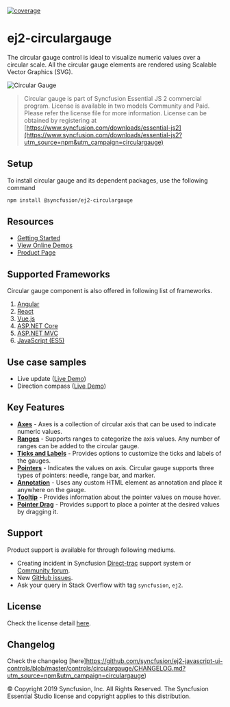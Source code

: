 [![coverage](http://ej2.syncfusion.com/badges/ej2-circulargauge/coverage.svg)](http://ej2.syncfusion.com/badges/ej2-circulargauge)

# ej2-circulargauge

The circular gauge control is ideal to visualize numeric values over a circular scale. All the circular gauge elements are rendered using Scalable Vector Graphics (SVG).

![Circular Gauge](https://ej2.syncfusion.com/products/images/circulargauge/readme.gif)

> Circular gauge is part of Syncfusion Essential JS 2 commercial program. License is available in two models Community and Paid. Please refer the license file for more information. License can be obtained by registering at [https://www.syncfusion.com/downloads/essential-js2](https://www.syncfusion.com/downloads/essential-js2?utm_source=npm&utm_campaign=circulargauge)

## Setup

To install circular gauge and its dependent packages, use the following command

```sh
npm install @syncfusion/ej2-circulargauge
```

## Resources

* [Getting Started](https://ej2.syncfusion.com/documentation/circular-gauge/getting-started.html?lang=typescript)
* [View Online Demos](https://ej2.syncfusion.com/demos/?utm_source=npm&utm_campaign=circulargauge#/material/circulargauge/default.html)
* [Product Page](https://www.syncfusion.com/products/javascript/circulargauge)

## Supported Frameworks

Circular gauge component is also offered in following list of frameworks.

1. [Angular](https://www.npmjs.com/package/@syncfusion/ej2-ng-circulargauge?utm_source=npm&utm_campaign=circulargauge)
2. [React](https://www.npmjs.com/package/@syncfusion/ej2-react-circulargauge?utm_source=npm&utm_campaign=circulargauge)
3. [Vue.js](https://www.npmjs.com/package/@syncfusion/ej2-vue-circulargauge?utm_source=npm&utm_campaign=circulargauge)
4. [ASP.NET Core](https://aspdotnetcore.syncfusion.com/CircularGauge/Default#/material)
5. [ASP.NET MVC](https://aspnetmvc.syncfusion.com/CircularGauge/DefaultFunctionalities#/material)
6. [JavaScript (ES5)](https://www.syncfusion.com/products/javascript/circulargauge)

## Use case samples

* Live update ([Live Demo](https://ej2.syncfusion.com/demos/?utm_source=npm&utm_campaign=circulargauge#/material/circulargauge/datasample.html))
* Direction compass ([Live Demo](https://ej2.syncfusion.com/demos/?utm_source=npm&utm_campaign=circulargauge#/material/circulargauge/compass.html))

## Key Features

* [**Axes**](https://ej2.syncfusion.com/demos/?utm_source=npm&utm_campaign=circulargauge#/material/circulargauge/axes.html) - Axes is a collection of circular axis that can be used to indicate numeric values.
* [**Ranges**](https://ej2.syncfusion.com/demos/?utm_source=npm&utm_campaign=circulargauge#/material/circulargauge/ranges.html) - Supports ranges to categorize the axis values. Any number of ranges can be added to the circular gauge.
* [**Ticks and Labels**](https://ej2.syncfusion.com/demos/?utm_source=npm&utm_campaign=circulargauge#/material/circulargauge/ranges.html) - Provides options to customize the ticks and labels of the gauges.
* [**Pointers**](https://ej2.syncfusion.com/demos/?utm_source=npm&utm_campaign=circulargauge#/material/circulargauge/axes.html) - Indicates the values on axis. Circular gauge supports three types of pointers: needle, range bar, and marker.
* [**Annotation**](https://ej2.syncfusion.com/demos/?utm_source=npm&utm_campaign=circulargauge#/material/circulargauge/annotation.html) - Uses any custom HTML element as annotation and place it anywhere on the gauge.
* [**Tooltip**](https://ej2.syncfusion.com/demos/?utm_source=npm&utm_campaign=circulargauge#/material/circulargauge/tooltip.html) - Provides information about the pointer values on mouse hover.
* [**Pointer Drag**](https://ej2.syncfusion.com/demos/?utm_source=npm&utm_campaign=circulargauge#/material/circulargauge/user-interaction.html) - Provides support to place a pointer at the desired values by dragging it. 

## Support

Product support is available for through following mediums.

* Creating incident in Syncfusion [Direct-trac](https://www.syncfusion.com/support/directtrac/incidents?utm_source=npm&utm_campaign=circulargauge) support system or [Community forum](https://www.syncfusion.com/forums/essential-js2?utm_source=npm&utm_campaign=circulargauge).
* New [GitHub issues](https://github.com/syncfusion/ej2-javascript-ui-controls/issues).
* Ask your query in Stack Overflow with tag `syncfusion`, `ej2`.

## License

Check the license detail [here](https://github.com/syncfusion/ej2-javascript-ui-controls/blob/master/license?utm_source=npm&utm_campaign=circulargauge).

## Changelog

Check the changelog [here]https://github.com/syncfusion/ej2-javascript-ui-controls/blob/master/controls/circulargauge/CHANGELOG.md?utm_source=npm&utm_campaign=circulargauge)

© Copyright 2019 Syncfusion, Inc. All Rights Reserved. The Syncfusion Essential Studio license and copyright applies to this distribution.